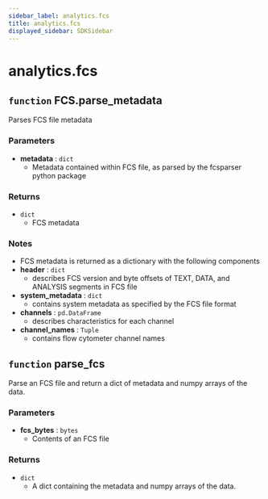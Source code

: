 ```yaml
---
sidebar_label: analytics.fcs
title: analytics.fcs
displayed_sidebar: SDKSidebar
--- 
```



# analytics.fcs



##  `function` FCS.parse_metadata
Parses FCS file metadata

###  Parameters
- **metadata** : `dict`
    - Metadata contained within FCS file, as parsed by the fcsparser python package

###  Returns
- `dict`
    - FCS metadata

###  Notes
- FCS metadata is returned as a dictionary with the following components
- **header** : `dict`
    - describes FCS version and byte offsets of TEXT, DATA, and ANALYSIS segments in FCS file
- **system_metadata** : `dict`
    - contains system metadata as specified by the FCS file format
- **channels** : `pd.DataFrame`
    - describes characteristics for each channel
- **channel_names** : `Tuple`
    - contains flow cytometer channel names


##  `function` parse_fcs
Parse an FCS file and return a dict of metadata and numpy arrays of the data.

###  Parameters
- **fcs_bytes** : `bytes`
    - Contents of an FCS file

###  Returns
- `dict`
    - A dict containing the metadata and numpy arrays of the data.